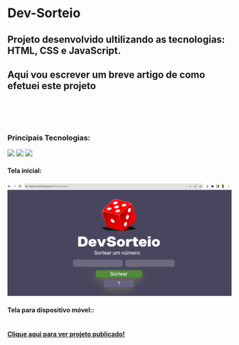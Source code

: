 # Dev-Sorteio
<h2> Projeto desenvolvido ultilizando as tecnologias: HTML, CSS e JavaScript.<h2>
<p> Aqui vou escrever um breve artigo de como efetuei este projeto </p>
<br>
<br>
<h3>Principais Tecnologias:</h3>
<img src="https://img.shields.io/badge/CSS3-1572B6?style=for-the-badge&logo=css3&logoColor=white" />
<img margi="30 20" src="https://img.shields.io/badge/HTML5-E34F26?style=for-the-badge&logo=html5&logoColor=white" />
<img margi="30 20" src="https://img.shields.io/badge/JavaScript-F7DF1E?style=for-the-badge&logo=javascript&logoColor=black" />
<br>
 <h4>Tela inicial:<h4>
<img src="https://github.com/FelipeSilva0425/Dev-Sorteio/blob/main/assets/captura%20de%20tela%20dev%20sorteio%20.png">
  <h4>Tela para dispositivo móvel::<h4>
  <br>
<a href="https://dev-sorteio-projeto.netlify.app">Clique aqui para ver projeto publicado!</a>

